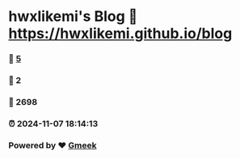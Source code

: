 # hwxlikemi's Blog :link: https://hwxlikemi.github.io/blog 
### :page_facing_up: [5](https://hwxlikemi.github.io/blog/tag.html) 
### :speech_balloon: 2 
### :hibiscus: 2698 
### :alarm_clock: 2024-11-07 18:14:13 
### Powered by :heart: [Gmeek](https://github.com/Meekdai/Gmeek)
